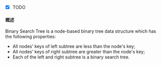 - [x] TODO

#### 概述

Binary Search Tree is a node-based binary tree data structure which has the following properties:

- All nodes' keys of left subtree are less than the node's key;
- All nodes' keys of right subtree are greater than the node's key;
- Each of the left and right subtree is a binary search tree.

